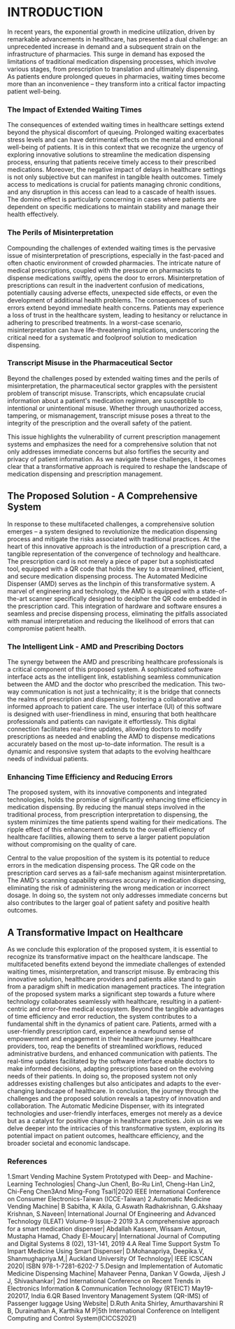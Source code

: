 # INTRODUCTION
In recent years, the exponential growth in medicine utilization, driven by remarkable advancements in healthcare, has presented a dual challenge: an unprecedented increase in demand and a subsequent strain on the infrastructure of pharmacies. This surge in demand has exposed the limitations of traditional medication dispensing processes, which involve various stages, from prescription to translation and ultimately dispensing. As patients endure prolonged queues in pharmacies, waiting times become more than an inconvenience – they transform into a critical factor impacting patient well-being.
### The Impact of Extended Waiting Times
The consequences of extended waiting times in healthcare settings extend beyond the physical discomfort of queuing. Prolonged waiting exacerbates stress levels and can have detrimental effects on the mental and emotional well-being of patients. It is in this context that we recognize the urgency of exploring innovative solutions to streamline the medication dispensing process, ensuring that patients receive timely access to their prescribed medications.
Moreover, the negative impact of delays in healthcare settings is not only subjective but can manifest in tangible health outcomes. Timely access to medications is crucial for patients managing chronic conditions, and any disruption in this access can lead to a cascade of health issues. The domino effect is particularly concerning in cases where patients are dependent on specific medications to maintain stability and manage their health effectively.
### The Perils of Misinterpretation
Compounding the challenges of extended waiting times is the pervasive issue of misinterpretation of prescriptions, especially in the fast-paced and often chaotic environment of crowded pharmacies. The intricate nature of medical prescriptions, coupled with the pressure on pharmacists to dispense medications swiftly, opens the door to errors. Misinterpretation of prescriptions can result in the inadvertent confusion of medications, potentially causing adverse effects, unexpected side effects, or even the development of additional health problems.
The consequences of such errors extend beyond immediate health concerns. Patients may experience a loss of trust in the healthcare system, leading to hesitancy or reluctance in adhering to prescribed treatments. In a worst-case scenario, misinterpretation can have life-threatening implications, underscoring the critical need for a systematic and foolproof solution to medication dispensing.
### Transcript Misuse in the Pharmaceutical Sector
Beyond the challenges posed by extended waiting times and the perils of misinterpretation, the pharmaceutical sector grapples with the persistent problem of transcript misuse. Transcripts, which encapsulate crucial information about a patient's medication regimen, are susceptible to intentional or unintentional misuse. Whether through unauthorized access, tampering, or mismanagement, transcript misuse poses a threat to the integrity of the prescription and the overall safety of the patient.

This issue highlights the vulnerability of current prescription management systems and emphasizes the need for a comprehensive solution that not only addresses immediate concerns but also fortifies the security and privacy of patient information. As we navigate these challenges, it becomes clear that a transformative approach is required to reshape the landscape of medication dispensing and prescription management.
## The Proposed Solution - A Comprehensive System
In response to these multifaceted challenges, a comprehensive solution emerges – a system designed to revolutionize the medication dispensing process and mitigate the risks associated with traditional practices. At the heart of this innovative approach is the introduction of a prescription card, a tangible representation of the convergence of technology and healthcare. The prescription card is not merely a piece of paper but a sophisticated tool, equipped with a QR code that holds the key to a streamlined, efficient, and secure medication dispensing process.
The Automated Medicine Dispenser (AMD) serves as the linchpin of this transformative system. A marvel of engineering and technology, the AMD is equipped with a state-of-the-art scanner specifically designed to decipher the QR code embedded in the prescription card. This integration of hardware and software ensures a seamless and precise dispensing process, eliminating the pitfalls associated with manual interpretation and reducing the likelihood of errors that can compromise patient health.
### The Intelligent Link - AMD and Prescribing Doctors
The synergy between the AMD and prescribing healthcare professionals is a critical component of this proposed system. A sophisticated software interface acts as the intelligent link, establishing seamless communication between the AMD and the doctor who prescribed the medication. This two-way communication is not just a technicality; it is the bridge that connects the realms of prescription and dispensing, fostering a collaborative and informed approach to patient care.
The user interface (UI) of this software is designed with user-friendliness in mind, ensuring that both healthcare professionals and patients can navigate it effortlessly. This digital connection facilitates real-time updates, allowing doctors to modify prescriptions as needed and enabling the AMD to dispense medications accurately based on the most up-to-date information. The result is a dynamic and responsive system that adapts to the evolving healthcare needs of individual patients.
### Enhancing Time Efficiency and Reducing Errors
The proposed system, with its innovative components and integrated technologies, holds the promise of significantly enhancing time efficiency in medication dispensing. By reducing the manual steps involved in the traditional process, from prescription interpretation to dispensing, the system minimizes the time patients spend waiting for their medications. The ripple effect of this enhancement extends to the overall efficiency of healthcare facilities, allowing them to serve a larger patient population without compromising on the quality of care.

Central to the value proposition of the system is its potential to reduce errors in the medication dispensing process. The QR code on the prescription card serves as a fail-safe mechanism against misinterpretation. The AMD's scanning capability ensures accuracy in medication dispensing, eliminating the risk of administering the wrong medication or incorrect dosage. In doing so, the system not only addresses immediate concerns but also contributes to the larger goal of patient safety and positive health outcomes.
## A Transformative Impact on Healthcare
As we conclude this exploration of the proposed system, it is essential to recognize its transformative impact on the healthcare landscape. The multifaceted benefits extend beyond the immediate challenges of extended waiting times, misinterpretation, and transcript misuse. By embracing this innovative solution, healthcare providers and patients alike stand to gain from a paradigm shift in medication management practices.
The integration of the proposed system marks a significant step towards a future where technology collaborates seamlessly with healthcare, resulting in a patient-centric and error-free medical ecosystem. Beyond the tangible advantages of time efficiency and error reduction, the system contributes to a fundamental shift in the dynamics of patient care. Patients, armed with a user-friendly prescription card, experience a newfound sense of empowerment and engagement in their healthcare journey.
Healthcare providers, too, reap the benefits of streamlined workflows, reduced administrative burdens, and enhanced communication with patients. The real-time updates facilitated by the software interface enable doctors to make informed decisions, adapting prescriptions based on the evolving needs of their patients. In doing so, the proposed system not only addresses existing challenges but also anticipates and adapts to the ever-changing landscape of healthcare.
In conclusion, the journey through the challenges and the proposed solution reveals a tapestry of innovation and collaboration. The Automatic Medicine Dispenser, with its integrated technologies and user-friendly interfaces, emerges not merely as a device but as a catalyst for positive change in healthcare practices. Join us as we delve deeper into the intricacies of this transformative system, exploring its potential impact on patient outcomes, healthcare efficiency, and the broader societal and economic landscape.

### References
1.Smart Vending Machine System Prototyped with Deep- and Machine-Learning Technologies| Chang-Jun Chen1, Bo-Ru Lin1, Cheng-Han Lin2, Chi-Feng Chen3And Ming-Fong Tsai1|2020 IEEE International Conference on Consumer Electronics-Taiwan (ICCE-Taiwan)
2.Automatic Medicine Vending Machine| B Sabitha, K Akila, G.Aswath Radhakrishnan, G.Akshaay Krishnan, S.Naveen| International Journal Of Engineering and Advanced Technology (ILEAT) Volume-9 Issue-2 2019
3.A comprehensive approach for a smart medication dispenser| Abdallah Kassem, Wissam Antoun, Mustapha Hamad, Chady El-Moucary| International Journal of Computing and Digital Systems 8 (02), 131-141, 2019
4.A Real Time Support Systm To Impart Medicine Using Smart Dispenser| D.Mohanapriya, Deepika.V, Shanmughapriya.M,| Auckland University Of Technology| IEEE ICSCAN 2020| ISBN 978-1-7281-6202-7
5.Design and Implementation of Automatic Medicine Dispensing Machine| Mahaveer Penna, Dankan V Gowda, Jijesh J J, Shivashankar| 2nd International Conference on Recent Trends in Electronics Information & Communication Technology (RTEICT) May19-202017, India
6.QR Based Inventory Management System (QR-IMS) of Passenger luggage Using Website| D.Ruth Anita Shirley, Amurthavarshini R B, Durainathan A, Karthika M P|5th International Conference on Intelligent Computing and Control System(ICICCS2021)  

